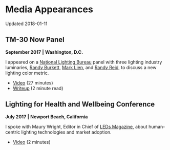 # Media Appearances

Updated 2018-01-11

## TM-30 Now Panel

**September 2017**
**|**
**Washington, D.C.**

I appeared on a [National Lighting Bureau](https://nlb.org/) panel with three lighting industry luminaries, [Randy Burkett](https://rbldi.com/), [Mark Lien](https://www.ies.org/presenter/mark-lien/), and [Randy Reid](http://edisonreport.com/), to discuss a new lighting color metric. 

* [Video](https://www.youtube.com/watch?v=9NfgNBPc_08) (27 minutes)
* [Writeup](https://medium.com/@yeutterg/could-you-buy-lighting-like-you-used-to-buy-film-bb9a27af1747) (2 minute read)

## Lighting for Health and Wellbeing Conference

**July 2017**
**|**
**Newport Beach, California**

I spoke with Maury Wright, Editor in Chief of [LEDs Magazine](http://www.ledsmagazine.com/index.html), about human-centric lighting technologies and market adoption.

* [Video](http://videos.ledsmagazine.com/detail/video/5561222535001/luxtech-foretells-the-future-of-ssl-is-human-centric-lighting) (2 minutes)